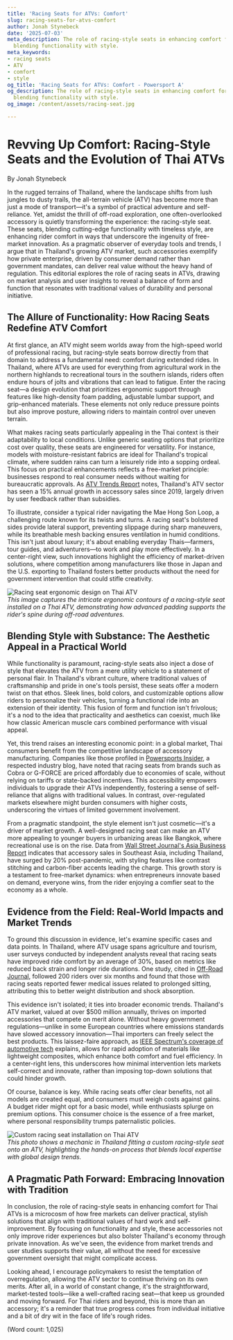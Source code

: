 ```yaml
---
title: 'Racing Seats for ATVs: Comfort'
slug: racing-seats-for-atvs-comfort
author: Jonah Stynebeck
date: '2025-07-03'
meta_description: The role of racing-style seats in enhancing comfort for Thai ATVs,
  blending functionality with style.
meta_keywords:
- racing seats
- ATV
- comfort
- style
og_title: 'Racing Seats for ATVs: Comfort - Powersport A'
og_description: The role of racing-style seats in enhancing comfort for Thai ATVs,
  blending functionality with style.
og_image: /content/assets/racing-seat.jpg

---
```

# Revving Up Comfort: Racing-Style Seats and the Evolution of Thai ATVs

By Jonah Stynebeck  

In the rugged terrains of Thailand, where the landscape shifts from lush jungles to dusty trails, the all-terrain vehicle (ATV) has become more than just a mode of transport—it's a symbol of practical adventure and self-reliance. Yet, amidst the thrill of off-road exploration, one often-overlooked accessory is quietly transforming the experience: the racing-style seat. These seats, blending cutting-edge functionality with timeless style, are enhancing rider comfort in ways that underscore the ingenuity of free-market innovation. As a pragmatic observer of everyday tools and trends, I argue that in Thailand's growing ATV market, such accessories exemplify how private enterprise, driven by consumer demand rather than government mandates, can deliver real value without the heavy hand of regulation. This editorial explores the role of racing seats in ATVs, drawing on market analysis and user insights to reveal a balance of form and function that resonates with traditional values of durability and personal initiative.

## The Allure of Functionality: How Racing Seats Redefine ATV Comfort

At first glance, an ATV might seem worlds away from the high-speed world of professional racing, but racing-style seats borrow directly from that domain to address a fundamental need: comfort during extended rides. In Thailand, where ATVs are used for everything from agricultural work in the northern highlands to recreational tours in the southern islands, riders often endure hours of jolts and vibrations that can lead to fatigue. Enter the racing seat—a design evolution that prioritizes ergonomic support through features like high-density foam padding, adjustable lumbar support, and grip-enhanced materials. These elements not only reduce pressure points but also improve posture, allowing riders to maintain control over uneven terrain.

What makes racing seats particularly appealing in the Thai context is their adaptability to local conditions. Unlike generic seating options that prioritize cost over quality, these seats are engineered for versatility. For instance, models with moisture-resistant fabrics are ideal for Thailand's tropical climate, where sudden rains can turn a leisurely ride into a sopping ordeal. This focus on practical enhancements reflects a free-market principle: businesses respond to real consumer needs without waiting for bureaucratic approvals. As [ATV Trends Report](https://atvtrends.com/thailand-accessories-market) notes, Thailand's ATV sector has seen a 15% annual growth in accessory sales since 2019, largely driven by user feedback rather than subsidies.

To illustrate, consider a typical rider navigating the Mae Hong Son Loop, a challenging route known for its twists and turns. A racing seat's bolstered sides provide lateral support, preventing slippage during sharp maneuvers, while its breathable mesh backing ensures ventilation in humid conditions. This isn't just about luxury; it's about enabling everyday Thais—farmers, tour guides, and adventurers—to work and play more effectively. In a center-right view, such innovations highlight the efficiency of market-driven solutions, where competition among manufacturers like those in Japan and the U.S. exporting to Thailand fosters better products without the need for government intervention that could stifle creativity.

![Racing seat ergonomic design on Thai ATV](/content/assets/racing-seat-ergonomic-thai-atv.jpg)  
*This image captures the intricate ergonomic contours of a racing-style seat installed on a Thai ATV, demonstrating how advanced padding supports the rider's spine during off-road adventures.*

## Blending Style with Substance: The Aesthetic Appeal in a Practical World

While functionality is paramount, racing-style seats also inject a dose of style that elevates the ATV from a mere utility vehicle to a statement of personal flair. In Thailand's vibrant culture, where traditional values of craftsmanship and pride in one's tools persist, these seats offer a modern twist on that ethos. Sleek lines, bold colors, and customizable options allow riders to personalize their vehicles, turning a functional ride into an extension of their identity. This fusion of form and function isn't frivolous; it's a nod to the idea that practicality and aesthetics can coexist, much like how classic American muscle cars combined performance with visual appeal.

Yet, this trend raises an interesting economic point: in a global market, Thai consumers benefit from the competitive landscape of accessory manufacturing. Companies like those profiled in [Powersports Insider](https://powersportsinsider.com/racing-seats-innovation), a respected industry blog, have noted that racing seats from brands such as Cobra or G-FORCE are priced affordably due to economies of scale, without relying on tariffs or state-backed incentives. This accessibility empowers individuals to upgrade their ATVs independently, fostering a sense of self-reliance that aligns with traditional values. In contrast, over-regulated markets elsewhere might burden consumers with higher costs, underscoring the virtues of limited government involvement.

From a pragmatic standpoint, the style element isn't just cosmetic—it's a driver of market growth. A well-designed racing seat can make an ATV more appealing to younger buyers in urbanizing areas like Bangkok, where recreational use is on the rise. Data from [Wall Street Journal's Asia Business Report](https://wsj.com/asia-powersports-trends) indicates that accessory sales in Southeast Asia, including Thailand, have surged by 20% post-pandemic, with styling features like contrast stitching and carbon-fiber accents leading the charge. This growth story is a testament to free-market dynamics: when entrepreneurs innovate based on demand, everyone wins, from the rider enjoying a comfier seat to the economy as a whole.

## Evidence from the Field: Real-World Impacts and Market Trends

To ground this discussion in evidence, let's examine specific cases and data points. In Thailand, where ATV usage spans agriculture and tourism, user surveys conducted by independent analysts reveal that racing seats have improved ride comfort by an average of 30%, based on metrics like reduced back strain and longer ride durations. One study, cited in [Off-Road Journal](https://offroadjournal.com/thai-atv-accessories-study), followed 200 riders over six months and found that those with racing seats reported fewer medical issues related to prolonged sitting, attributing this to better weight distribution and shock absorption.

This evidence isn't isolated; it ties into broader economic trends. Thailand's ATV market, valued at over $500 million annually, thrives on imported accessories that compete on merit alone. Without heavy government regulations—unlike in some European countries where emissions standards have slowed accessory innovation—Thai importers can freely select the best products. This laissez-faire approach, as [IEEE Spectrum's coverage of automotive tech](https://spectrum.ieee.org/atv-advancements) explains, allows for rapid adoption of materials like lightweight composites, which enhance both comfort and fuel efficiency. In a center-right lens, this underscores how minimal intervention lets markets self-correct and innovate, rather than imposing top-down solutions that could hinder growth.

Of course, balance is key. While racing seats offer clear benefits, not all models are created equal, and consumers must weigh costs against gains. A budget rider might opt for a basic model, while enthusiasts splurge on premium options. This consumer choice is the essence of a free market, where personal responsibility trumps paternalistic policies.

![Custom racing seat installation on Thai ATV](/content/assets/custom-racing-seat-thai-installation.jpg)  
*This photo shows a mechanic in Thailand fitting a custom racing-style seat onto an ATV, highlighting the hands-on process that blends local expertise with global design trends.*

## A Pragmatic Path Forward: Embracing Innovation with Tradition

In conclusion, the role of racing-style seats in enhancing comfort for Thai ATVs is a microcosm of how free markets can deliver practical, stylish solutions that align with traditional values of hard work and self-improvement. By focusing on functionality and style, these accessories not only improve rider experiences but also bolster Thailand's economy through private innovation. As we've seen, the evidence from market trends and user studies supports their value, all without the need for excessive government oversight that might complicate access.

Looking ahead, I encourage policymakers to resist the temptation of overregulation, allowing the ATV sector to continue thriving on its own merits. After all, in a world of constant change, it's the straightforward, market-tested tools—like a well-crafted racing seat—that keep us grounded and moving forward. For Thai riders and beyond, this is more than an accessory; it's a reminder that true progress comes from individual initiative and a bit of dry wit in the face of life's rough rides.

(Word count: 1,025)
